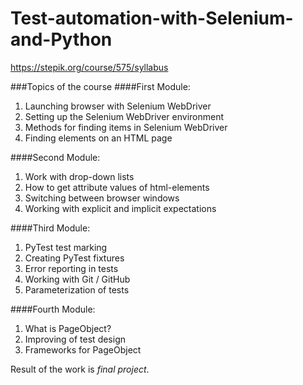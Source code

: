# Test-automation-with-Selenium-and-Python
https://stepik.org/course/575/syllabus 

###Topics of the course
####First Module:
1. Launching browser with Selenium WebDriver
2. Setting up the Selenium WebDriver environment
3. Methods for finding items in Selenium WebDriver
4. Finding elements on an HTML page

####Second Module:
1. Work with drop-down lists
2. How to get attribute values of html-elements
3. Switching between browser windows
4. Working with explicit and implicit expectations

####Third Module:
1. PyTest test marking
2. Creating PyTest fixtures
3. Error reporting in tests
4. Working with Git / GitHub
5. Parameterization of tests

####Fourth Module: 
1. What is PageObject?
2. Improving of test design
3. Frameworks for PageObject

Result of the work is *final project*.